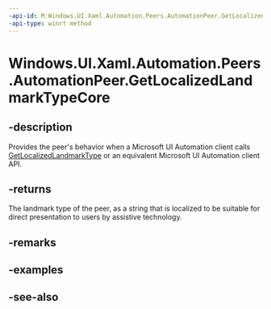 ```yaml
---
-api-id: M:Windows.UI.Xaml.Automation.Peers.AutomationPeer.GetLocalizedLandmarkTypeCore
-api-type: winrt method
---
```


<!-- Method syntax
virtual protected string GetLocalizedLandmarkTypeCore()
-->

# Windows.UI.Xaml.Automation.Peers.AutomationPeer.GetLocalizedLandmarkTypeCore

## -description
Provides the peer's behavior when a Microsoft UI Automation client calls [GetLocalizedLandmarkType](automationpeer_getlocalizedlandmarktype_372977641.md) or an equivalent Microsoft UI Automation client API.



## -returns
The landmark type of the peer, as a string that is localized to be suitable for direct presentation to users by assistive technology.

## -remarks

## -examples

## -see-also

